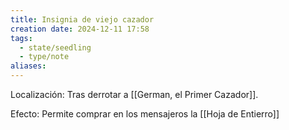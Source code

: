 ```yaml
---
title: Insignia de viejo cazador
creation date: 2024-12-11 17:58
tags:
  - state/seedling
  - type/note
aliases:
---
```

Localización: Tras derrotar a [[German, el Primer Cazador]].

Efecto: Permite comprar en los mensajeros la [[Hoja de Entierro]]